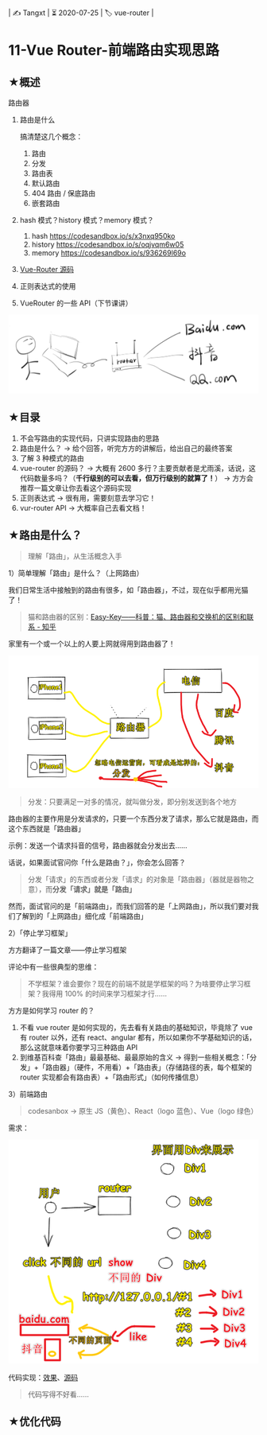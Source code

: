 | ✍️ Tangxt | ⏳ 2020-07-25 | 🏷️ vue-router |

# 11-Vue Router-前端路由实现思路

## ★概述

路由器

1. 路由是什么

   搞清楚这几个概念：

   1. 路由
   2. 分发
   3. 路由表
   4. 默认路由
   5. 404 路由 / 保底路由
   6. 嵌套路由

2. hash 模式？history 模式？memory 模式？

   1. hash <https://codesandbox.io/s/x3nxq950ko>
   2. history <https://codesandbox.io/s/oqjvqm6w05>
   3. memory <https://codesandbox.io/s/936269l69o>

3. [Vue-Router 源码](https://github.com/vuejs/vue-router/blob/dev/dist/vue-router.js)

4. 正则表达式的使用

5. VueRouter 的一些 API（下节课讲）

![你家里的路由器](assets/img/2019-1-5-19-39-39.png)

## ★目录

1. 不会写路由的实现代码，只讲实现路由的思路
2. 路由是什么？ -> 给个回答，听完方方的讲解后，给出自己的最终答案
3. 了解 3 种模式的路由
4. vue-router 的源码？ -> 大概有 2600 多行？主要贡献者是尤雨溪，话说，这代码数量多吗？（**千行级别的可以去看，但万行级别的就算了！**） -> 方方会推荐一篇文章让你去看这个源码实现
5. 正则表达式 -> 很有用，需要刻意去学习它！
6. vur-router API -> 大概率自己去看文档！

## ★路由是什么？

> 理解「路由」，从生活概念入手

1）简单理解「路由」是什么？（上网路由）

我们日常生活中接触到的路由有很多，如「路由器」，不过，现在似乎都用光猫了！

> 猫和路由器的区别：[Easy-Key——科普：猫、路由器和交换机的区别和联系 - 知乎](https://zhuanlan.zhihu.com/p/31257745)

家里有一个或一个以上的人要上网就得用到路由器了！

![路由器](assets/img/2020-07-25-20-01-21.png)

> 分发：只要满足一对多的情况，就叫做分发，即分别发送到各个地方

路由器的主要作用是分发请求的，只要一个东西分发了请求，那么它就是路由，而这个东西就是「路由器」

示例：发送一个请求抖音的信号，路由器就会分发出去……

话说，如果面试官问你「什么是路由？」，你会怎么回答？

> 分发「请求」的东西或者分发「请求」的对象是「路由器」（器就是器物之意），而**分发「请求」就是「路由」**

然而，面试官问的是「前端路由」，而我们回答的是「上网路由」，所以我们要对我们了解到的「上网路由」细化成「前端路由」

2）「停止学习框架」

方方翻译了一篇文章——停止学习框架

评论中有一些很典型的思维：

> 不学框架？谁会要你？现在的前端不就是学框架的吗？为啥要停止学习框架？我得用 100% 的时间来学习框架才行……

方方是如何学习 router 的？

1. 不看 vue router 是如何实现的，先去看有关路由的基础知识，毕竟除了 vue 有 router 以外，还有 react、angular 都有，所以如果你不学基础知识的话，那么这就意味着你要学习三种路由 API
2. 到维基百科查「路由」最最基础、最最原始的含义 -> 得到一些相关概念：「分发」+「路由器」（硬件，不用看）+「路由表」（存储路径的表，每个框架的 router 实现都会有路由表）+「路由形式」（如何传播信息）

3）前端路由

> codesanbox -> 原生 JS（黄色）、React（logo 蓝色）、Vue（logo 绿色）

需求：

![前端路由需求](assets/img/2020-07-26-00-04-46.png)

代码实现：[效果](https://ppambler.github.io/vue-demo-2/router/index1.html)、[源码](https://github.com/ppambler/vue-demo-2/blob/master/router/index1.html)

> 代码写得不好看……

## ★优化代码

